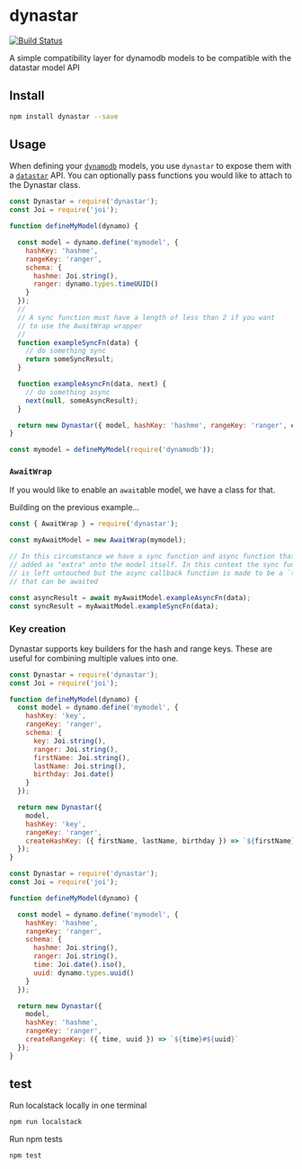 # dynastar
[![Build Status](https://travis-ci.com/godaddy/dynastar.svg?branch=master)](https://travis-ci.com/godaddy/dynastar)

A simple compatibility layer for dynamodb models to be compatible with the datastar model API

## Install

```bash
npm install dynastar --save
```

## Usage

When defining your [`dynamodb`](https://github.com/baseprime/dynamodb) models,
you use `dynastar` to expose them with
a [`datastar`](https://github.com/godaddy/datastar) API. You can optionally pass
functions you would like to attach to the Dynastar class.

```js
const Dynastar = require('dynastar');
const Joi = require('joi');

function defineMyModel(dynamo) {

  const model = dynamo.define('mymodel', {
    hashKey: 'hashme',
    rangeKey: 'ranger',
    schema: {
      hashme: Joi.string(),
      ranger: dynamo.types.timeUUID()
    }
  });
  //
  // A sync function must have a length of less than 2 if you want
  // to use the AwaitWrap wrapper
  //
  function exampleSyncFn(data) {
    // do something sync
    return someSyncResult;
  }

  function exampleAsyncFn(data, next) {
    // do something async
    next(null, someAsyncResult);
  }

  return new Dynastar({ model, hashKey: 'hashme', rangeKey: 'ranger', exampleSyncFn, exampleAsyncFn });
}

const mymodel = defineMyModel(require('dynamodb'));
```

### `AwaitWrap`

If you would like to enable an `await`able model, we have a class for that.

Building on the previous example...

```js
const { AwaitWrap } = require('dynastar');

const myAwaitModel = new AwaitWrap(mymodel);

// In this circumstance we have a sync function and async function that was
// added as "extra" onto the model itself. In this context the sync function
// is left untouched but the async callback function is made to be a `thenable`
// that can be awaited

const asyncResult = await myAwaitModel.exampleAsyncFn(data);
const syncResult = myAwaitModel.exampleSyncFn(data);

```

### Key creation
Dynastar supports key builders for the hash and range keys. These are useful for combining
multiple values into one.

```js
const Dynastar = require('dynastar');
const Joi = require('joi');

function defineMyModel(dynamo) {
  const model = dynamo.define('mymodel', {
    hashKey: 'key',
    rangeKey: 'ranger',
    schema: {
      key: Joi.string(),
      ranger: Joi.string(),
      firstName: Joi.string(),
      lastName: Joi.string(),
      birthday: Joi.date()
    }
  });

  return new Dynastar({ 
    model, 
    hashKey: 'key', 
    rangeKey: 'ranger', 
    createHashKey: ({ firstName, lastName, birthday }) => `${firstName}!${lastName}!${birthday}`
  });
}
```

```js
const Dynastar = require('dynastar');
const Joi = require('joi');

function defineMyModel(dynamo) {

  const model = dynamo.define('mymodel', {
    hashKey: 'hashme',
    rangeKey: 'ranger',
    schema: {
      hashme: Joi.string(),
      ranger: Joi.string(),
      time: Joi.date().iso(),
      uuid: dynamo.types.uuid()
    }
  });

  return new Dynastar({ 
    model, 
    hashKey: 'hashme', 
    rangeKey: 'ranger', 
    createRangeKey: ({ time, uuid }) => `${time}#${uuid}`
  });
}
```

## test

Run localstack locally in one terminal

```bash
npm run localstack
```

Run npm tests

```bash
npm test
```
